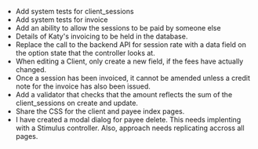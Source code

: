- Add system tests for client_sessions
- Add system tests for invoice
- Add an ability to allow the sessions to be paid by someone else
- Details of Katy's invoicing to be held in the database.
- Replace the call to the backend API for session rate with a data field on the option state that the controller looks at.
- When editing a Client, only create a new field, if the fees have actually changed.
- Once a session has been invoiced, it cannot be amended unless a credit note for the invoice
  has also been issued.
- Add a validator that checks that the amount reflects the sum of the client_sessions on create
  and update.
- Share the CSS for the client and payee index pages.
- I have created a modal dialog for payee delete.  This needs implenting with a Stimulus controller.  Also, approach needs replicating accross all
  pages.

